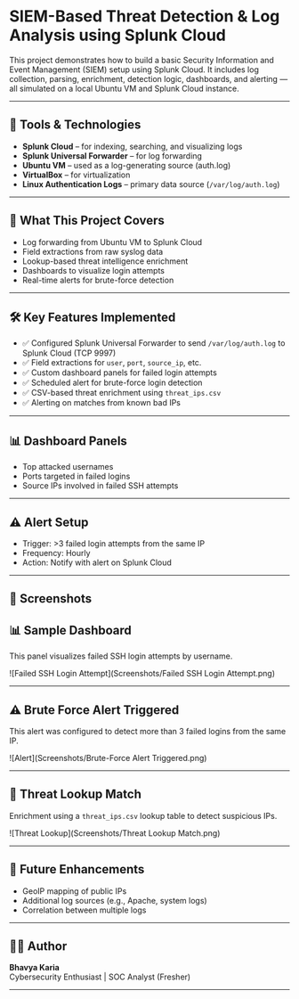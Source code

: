 # SIEM-Based Threat Detection & Log Analysis using Splunk Cloud

This project demonstrates how to build a basic Security Information and Event Management (SIEM) setup using Splunk Cloud. It includes log collection, parsing, enrichment, detection logic, dashboards, and alerting — all simulated on a local Ubuntu VM and Splunk Cloud instance.

---

## 🔧 Tools & Technologies

- **Splunk Cloud** – for indexing, searching, and visualizing logs
- **Splunk Universal Forwarder** – for log forwarding
- **Ubuntu VM** – used as a log-generating source (auth.log)
- **VirtualBox** – for virtualization
- **Linux Authentication Logs** – primary data source (`/var/log/auth.log`)

---

## 🧠 What This Project Covers

- Log forwarding from Ubuntu VM to Splunk Cloud
- Field extractions from raw syslog data
- Lookup-based threat intelligence enrichment
- Dashboards to visualize login attempts
- Real-time alerts for brute-force detection

---

## 🛠️ Key Features Implemented

- ✅ Configured Splunk Universal Forwarder to send `/var/log/auth.log` to Splunk Cloud (TCP 9997)
- ✅ Field extractions for `user`, `port`, `source_ip`, etc.
- ✅ Custom dashboard panels for failed login attempts
- ✅ Scheduled alert for brute-force login detection
- ✅ CSV-based threat enrichment using `threat_ips.csv`
- ✅ Alerting on matches from known bad IPs

---

## 📊 Dashboard Panels

- Top attacked usernames
- Ports targeted in failed logins
- Source IPs involved in failed SSH attempts

---

## ⚠️ Alert Setup

- Trigger: >3 failed login attempts from the same IP
- Frequency: Hourly
- Action: Notify with alert on Splunk Cloud

---

## 📸 Screenshots

## 📊 Sample Dashboard

This panel visualizes failed SSH login attempts by username.

![Failed SSH Login Attempt](Screenshots/Failed SSH Login Attempt.png)

---

## ⚠️ Brute Force Alert Triggered

This alert was configured to detect more than 3 failed logins from the same IP.

![Alert](Screenshots/Brute-Force Alert Triggered.png)

---

## 🔐 Threat Lookup Match

Enrichment using a `threat_ips.csv` lookup table to detect suspicious IPs.

![Threat Lookup](Screenshots/Threat Lookup Match.png)

---

## 📌 Future Enhancements

- GeoIP mapping of public IPs
- Additional log sources (e.g., Apache, system logs)
- Correlation between multiple logs

---

## 🙋‍♂️ Author

**Bhavya Karia**  
Cybersecurity Enthusiast | SOC Analyst (Fresher)

---
